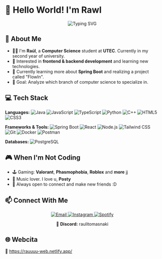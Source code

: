 # 🐣 Hello World! I'm Rawl

<p align="center">
  <img src="https://readme-typing-svg.herokuapp.com?font=Fira+Code&duration=2000&pause=1000&color=5A9EF4&center=true&vCenter=true&width=435&lines=I'm+Rawl+:);I'm+19+years+ToT;Computer+Science+Student+%F0%9F%92%BB" alt="Typing SVG" />
</p>

## 🧠 About Me

- 👨‍💻 I'm **Raúl**, a **Computer Science** student at **UTEC**. Currently in my second year of university.
- 🚀 Interested in **frontend & backend development** and learning new technologies.
- 🌱 Currently learning more about **Spring Boot** and realizing a project called "FlowIn".
- 🎯 Goal: Analyze which branch of computer science to specialize in.

## 💻 Tech Stack

**Languages:**
![Java](https://img.shields.io/badge/Java-ED8B00?style=flat&logo=java&logoColor=white)
![JavaScript](https://img.shields.io/badge/JavaScript-F7DF1E?style=flat&logo=javascript&logoColor=black)
![TypeScript](https://img.shields.io/badge/TypeScript-3178C6?style=flat&logo=typescript&logoColor=white)
![Python](https://img.shields.io/badge/Python-3776AB?style=flat&logo=python&logoColor=white)
![C++](https://img.shields.io/badge/C++-00599C?style=flat&logo=c%2b%2b&logoColor=white)
![HTML5](https://img.shields.io/badge/HTML5-E34F26?style=flat&logo=html5&logoColor=white)
![CSS3](https://img.shields.io/badge/CSS3-1572B6?style=flat&logo=css3&logoColor=white)

**Frameworks & Tools:**
![Spring Boot](https://img.shields.io/badge/Spring_Boot-6DB33F?style=flat&logo=spring-boot&logoColor=white)
![React](https://img.shields.io/badge/React-20232A?style=flat&logo=react&logoColor=61DAFB)
![Node.js](https://img.shields.io/badge/Node.js-339933?style=flat&logo=nodedotjs&logoColor=white)
![Tailwind CSS](https://img.shields.io/badge/Tailwind_CSS-38B2AC?style=flat&logo=tailwind-css&logoColor=white)
![Git](https://img.shields.io/badge/Git-F05032?style=flat&logo=git&logoColor=white)
![Docker](https://img.shields.io/badge/Docker-2496ED?style=flat&logo=docker&logoColor=white)
![Postman](https://img.shields.io/badge/-Postman-FF6C37?style=flat&logo=postman&logoColor=white)

**Databases:**
![PostgreSQL](https://img.shields.io/badge/PostgreSQL-336791?style=flat&logo=postgresql&logoColor=white)

## 🎮 When I'm Not Coding

- 🕹️ Gaming: **Valorant**, **Phasmophobia**, **Roblox** and **more** jj
- 🎵 Music lover. I love u, **Posty**
- 💬 Always open to connect and make new friends :D


## 📫 Connect With Me

<p align="center">
  <a href="mailto:your.email@example.com">
    <img src="https://img.shields.io/badge/Email-D14836?style=for-the-badge&logo=gmail&logoColor=white" alt="Email" />
  </a>
  <a href="https://www.instagram.com/raulitomasnakii/">
    <img src="https://img.shields.io/badge/Instagram-E4405F?style=for-the-badge&logo=instagram&logoColor=white" alt="Instagram" />
  </a>
  <a href="https://open.spotify.com/user/21264ljblndrl7wgncgmezy5y?si=ff183ad601094967">
    <img src="https://img.shields.io/badge/Spotify-1DB954?style=for-the-badge&logo=spotify&logoColor=white" alt="Spotify" />
  </a>
</p>

<p align="center">
  👾 <strong>Discord:</strong> raulitomasnaki
</p>

## 🌐 Webcita

🔗 https://rauuuu-web.netlify.app/
